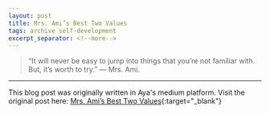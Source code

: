 ```yaml
---
layout: post
title: Mrs. Ami’s Best Two Values
tags: archive self-development
excerpt_separator: <!--more-->
---
```

> “It will never be easy to jump into things that you’re not familiar with. But, it’s worth to try.” — Mrs. Ami.
<!--more-->

----------------

This blog post was originally written in Aya's medium platform. Visit the original post here: [Mrs. Ami’s Best Two Values](https://ayaaurora25.medium.com/mrs-amis-best-two-values-5bba976849da){:target="_blank"}
